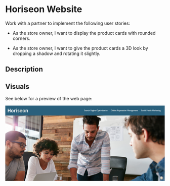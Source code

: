 # Horiseon Website
Work with a partner to implement the following user stories:

* As the store owner, I want to display the product cards with rounded corners.

* As the store owner, I want to give the product cards a 3D look by dropping a shadow and rotating it slightly.

## Description


## Visuals

See below for a preview of the web page:

![Alt text](/assets/images/readme-image-1.png?raw=true)
